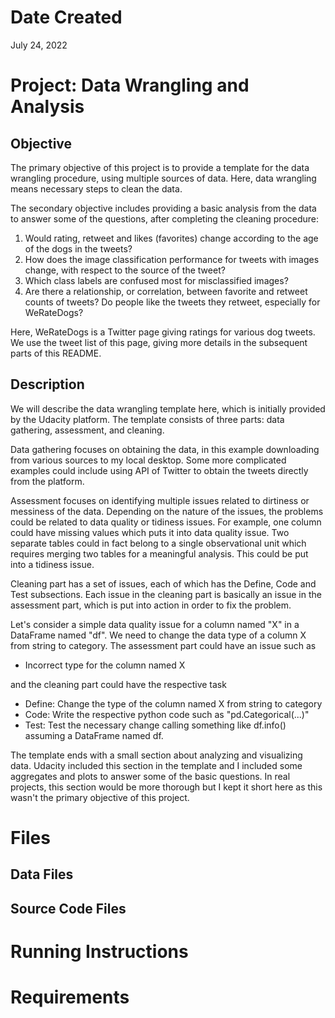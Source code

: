 # Date Created

July 24, 2022

# Project: Data Wrangling and Analysis

## Objective

The primary objective of this project is to provide a template for the data wrangling procedure, using multiple sources of data. Here, data wrangling means necessary steps to clean the data.

The secondary objective includes providing a basic analysis from the data to answer some of the questions, after completing the cleaning procedure:

  1.  Would rating, retweet and likes (favorites) change according to the age of the dogs in
  the tweets?
  2. How does the image classification performance for tweets with images change, with
  respect to the source of the tweet?
  3. Which class labels are confused most for misclassified images?
  4. Are there a relationship, or correlation, between favorite and retweet counts of tweets? Do people like the tweets they retweet, especially for WeRateDogs?

Here, WeRateDogs is a Twitter page giving ratings for various dog tweets. We use the tweet list of this page, giving more details in the subsequent parts of this README.

## Description

We will describe the data wrangling template here, which is initially provided by the Udacity platform. The template consists of three parts: data gathering, assessment, and cleaning.

Data gathering focuses on obtaining the data, in this example downloading from various sources to my local desktop. Some more complicated examples could include using API of Twitter to obtain the tweets directly from the platform.

Assessment focuses on identifying multiple issues related to dirtiness or messiness of the data. Depending on the nature of the issues, the problems could be related to data quality or tidiness issues. For example, one column could have missing values which puts it into data quality issue. Two separate tables could in fact belong to a single observational unit which requires merging two tables for a meaningful analysis. This could be put into a tidiness issue.

Cleaning part has a set of issues, each of which has the Define, Code and Test subsections. Each issue in the cleaning part is basically an issue in the assessment part, which is put into action in order to fix the problem.

Let's consider a simple data quality issue for a column named "X" in a DataFrame named "df". We need to change the data type of a column X from string to category. The assessment part could have an issue such as

  - Incorrect type for the column named X

and the cleaning part could have the respective task

  - Define: Change the type of the column named X from string to category
  - Code: Write the respective python code such as "pd.Categorical(...)"
  - Test: Test the necessary change calling something like df.info() assuming a DataFrame named df.

The template ends with a small section about analyzing and visualizing data. Udacity included this section in the template and I included some aggregates and plots to answer some of the basic questions. In real projects, this section would be more thorough but I kept it short here as this wasn't the primary objective of this project.

# Files

## Data Files

## Source Code Files

# Running Instructions

# Requirements
